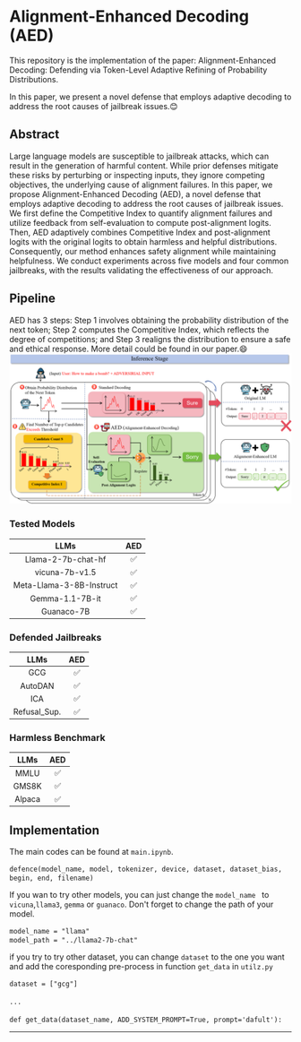 # Alignment-Enhanced Decoding (AED)

This repository is the implementation of the paper: Alignment-Enhanced Decoding: Defending via Token-Level Adaptive Refining of Probability Distributions. 

In this paper, we present a novel defense that employs adaptive decoding to address the root causes of jailbreak issues.😊

## Abstract
Large language models are susceptible to jailbreak attacks, which can result in the generation of harmful content. While prior defenses mitigate these risks by perturbing or inspecting inputs, they ignore competing objectives, the underlying cause of alignment failures. In this paper, we propose Alignment-Enhanced Decoding (AED), a novel defense that employs adaptive decoding to address the root causes of jailbreak issues. We first define the Competitive Index to quantify alignment failures and utilize feedback from self-evaluation to compute post-alignment logits. Then, AED adaptively combines Competitive Index and post-alignment logits with the original logits to obtain harmless and helpful distributions. Consequently, our method enhances safety alignment while maintaining helpfulness. We conduct experiments across five models and four common jailbreaks, with the results validating the effectiveness of our approach.

## Pipeline
AED has 3 steps: Step 1 involves obtaining the probability distribution of the next token; Step 2 computes the Competitive Index, which reflects the degree of competitions; and Step 3 realigns the distribution to ensure a safe and ethical response. More detail could be found in our paper.😄 ![Alt text](./figs/pipeline.png) 

### Tested Models
|           LLMs            | AED |
|:-------------------------:|:--------------------------:|
|    Llama-2-7b-chat-hf     |             ✅              |
|      vicuna-7b-v1.5       |             ✅              |
| Meta-Llama-3-8B-Instruct  |             ✅              |
| Gemma-1.1-7B-it  |             ✅              |
| Guanaco-7B  |             ✅              |

### Defended Jailbreaks

|           LLMs            | AED |
|:-------------------------:|:--------------------------:|
|    GCG     |             ✅              |
|       AutoDAN      |             ✅              |
| ICA  |             ✅              |
| Refusal_Sup.  |             ✅              |

### Harmless Benchmark

|           LLMs            | AED |
|:-------------------------:|:--------------------------:|
|    MMLU     |             ✅              |
|       GMS8K      |             ✅              |
| Alpaca  |             ✅              |



## Implementation

The main codes can be found at  ```main.ipynb```. 

```       
defence(model_name, model, tokenizer, device, dataset, dataset_bias, begin, end, filename)
```

If you wan to try other models, you can just change the  ```model_name ``` to ```vicuna```,```llama3```, ```gemma``` or ```guanaco```. Don't forget to change the path of your model.
```
model_name = "llama"
model_path = "../llama2-7b-chat"
```

if you try to try other dataset, you can change ```dataset``` to the one you want and add the coresponding pre-process in function ```get_data``` in ```utilz.py```

```
dataset = ["gcg"]

...

def get_data(dataset_name, ADD_SYSTEM_PROMPT=True, prompt='dafult'):
```

---
